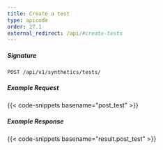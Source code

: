 ```yaml
---
title: Create a test
type: apicode
order: 27.1
external_redirect: /api/#create-tests
---
```


##### Signature
`POST /api/v1/synthetics/tests/`

##### Example Request

{{< code-snippets basename="post_test" >}}

##### Example Response

{{< code-snippets basename="result.post_test" >}}
